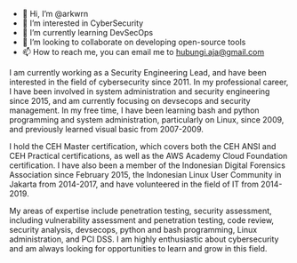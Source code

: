 - 👋 Hi, I’m @arkwrn
- 👀 I’m interested in CyberSecurity
- 🌱 I’m currently learning DevSecOps
- 💞️ I’m looking to collaborate on developing open-source tools
- 📫 How to reach me, you can email me to hubungi.aja@gmail.com

I am currently working as a Security Engineering Lead, and have been interested in the field of cybersecurity since 2011. In my professional career, I have been involved in system administration and security engineering since 2015, and am currently focusing on devsecops and security management. In my free time, I have been learning bash and python programming and system administration, particularly on Linux, since 2009, and previously learned visual basic from 2007-2009.

I hold the CEH Master certification, which covers both the CEH ANSI and CEH Practical certifications, as well as the AWS Academy Cloud Foundation certification. I have also been a member of the Indonesian Digital Forensics Association since February 2015, the Indonesian Linux User Community in Jakarta from 2014-2017, and have volunteered in the field of IT from 2014-2019.

My areas of expertise include penetration testing, security assessment, including vulnerability assessment and penetration testing, code review, security analysis, devsecops, python and bash programming, Linux administration, and PCI DSS. I am highly enthusiastic about cybersecurity and am always looking for opportunities to learn and grow in this field.
